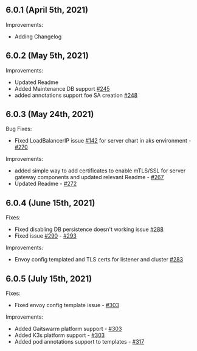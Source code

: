 ## 6.0.1 (April 5th, 2021)

Improvements:
* Adding Changelog

## 6.0.2 (May 5th, 2021)

Improvements:
* Updated Readme
* Added Maintenance DB support [#245](https://github.com/aquasecurity/aqua-helm/pull/245)
* added annotations support foe SA creation [#248](https://github.com/aquasecurity/aqua-helm/pull/248)

## 6.0.3 (May 24th, 2021)

Bug Fixes:
* Fixed LoadBalancerIP issue [#142](https://github.com/aquasecurity/aqua-helm/issues/142) for server chart in aks environment - [#270](https://github.com/aquasecurity/aqua-helm/pull/270)

Improvements:
* added simple way to add certificates to enable mTLS/SSL for server gateway components and updated relevant Readme - [#267](https://github.com/aquasecurity/aqua-helm/pull/267)
* Updated Readme - [#272](https://github.com/aquasecurity/aqua-helm/pull/272)

## 6.0.4 (June 15th, 2021)

Fixes:
* Fixed disabling DB persistence doesn't working issue [#288](https://github.com/aquasecurity/aqua-helm/pull/288)
* Fixed issue [#290](https://github.com/aquasecurity/aqua-helm/issues/290) - [#293](https://github.com/aquasecurity/aqua-helm/pull/293)

Improvements:
* Envoy config templated and TLS certs for listener and cluster [#283](https://github.com/aquasecurity/aqua-helm/pull/283)

## 6.0.5 (July 15th, 2021)

Fixes:
* Fixed envoy config template issue - [#303](https://github.com/aquasecurity/aqua-helm/pull/303)

Improvements:
* Added Gaitswarm platform support - [#303](https://github.com/aquasecurity/aqua-helm/pull/303)
* Added K3s platform support - [#303](https://github.com/aquasecurity/aqua-helm/pull/303)
* Added pod annotations support to templates - [#317](https://github.com/aquasecurity/aqua-helm/pull/317)
